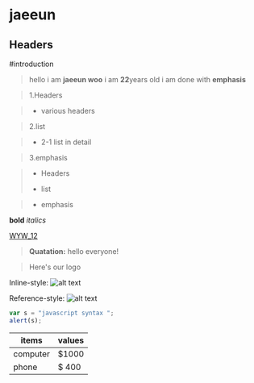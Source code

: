 jaeeun
======

Headers
-------

#introduction

>hello i am **jaeeun woo**
>i am **22**years old
>i am done with **emphasis**

>1.Headers

> * various headers

>2.list

> - 2-1 list in detail

>3.emphasis


>- Headers
>* list

>* emphasis

**bold**
*italics*

[WYW_12](https://github.com/wje21522/WYW_12)

>**Quatation:** hello everyone!

>Here's our logo

Inline-style:
![alt text](http://img.naver.net/static/www/u/2013/0731/nmms_224940510.gif "Logo title text 1")

Reference-style:
![alt text][logo]

[logo]: http://img.naver.net/static/www/u/2013/0731/nmms_224940510.gif " Logo title text 2"

```javascript
var s = "javascript syntax ";
alert(s);
```

items    |values
-------- |--------
computer | $1000
phone    | $ 400

